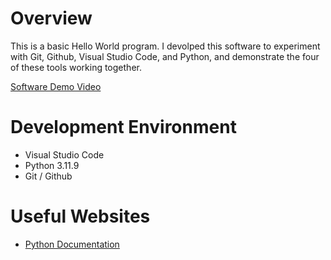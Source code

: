 # Overview

This is a basic Hello World program. I devolped this software to experiment with Git, Github, Visual Studio Code, and Python, and demonstrate the four of these tools working together. 

[Software Demo Video](https://www.youtube.com/watch?v=ghJizuQzz04)

# Development Environment
    
* Visual Studio Code
* Python 3.11.9
* Git / Github

# Useful Websites
* [Python Documentation](https://docs.python.org/3.11)